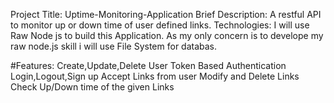 Project Title: Uptime-Monitoring-Application
Brief Description: A restful API to monitor up or down time of user defined links.
Technologies: I will use Raw Node js to build this Application. As my only concern is to develope my raw node.js skill i will use File System for databas.

#Features:
Create,Update,Delete User
Token Based Authentication
Login,Logout,Sign up
Accept Links from user
Modify and Delete Links
Check Up/Down time of the given Links
